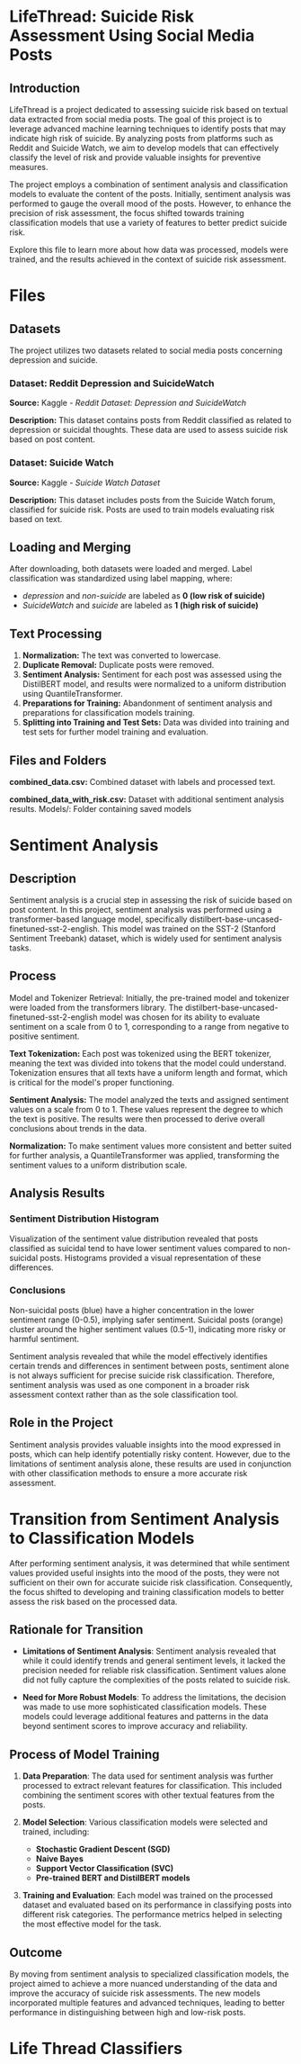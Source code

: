 # LifeThread: Suicide Risk Assessment Using Social Media Posts

## Introduction

LifeThread is a project dedicated to assessing suicide risk based on textual data extracted from social media posts. The goal of this project is to leverage advanced machine learning techniques to identify posts that may indicate high risk of suicide. By analyzing posts from platforms such as Reddit and Suicide Watch, we aim to develop models that can effectively classify the level of risk and provide valuable insights for preventive measures.

The project employs a combination of sentiment analysis and classification models to evaluate the content of the posts. Initially, sentiment analysis was performed to gauge the overall mood of the posts. However, to enhance the precision of risk assessment, the focus shifted towards training classification models that use a variety of features to better predict suicide risk.

Explore this file to learn more about how data was processed, models were trained, and the results achieved in the context of suicide risk assessment.

# Files

## Datasets

The project utilizes two datasets related to social media posts concerning depression and suicide.

### Dataset: Reddit Depression and SuicideWatch

**Source:** Kaggle - _Reddit Dataset: Depression and SuicideWatch_

**Description:** This dataset contains posts from Reddit classified as related to depression or suicidal thoughts. These data are used to assess suicide risk based on post content.

### Dataset: Suicide Watch

**Source:** Kaggle - _Suicide Watch Dataset_

**Description:** This dataset includes posts from the Suicide Watch forum, classified for suicide risk. Posts are used to train models evaluating risk based on text.

## Loading and Merging 

After downloading, both datasets were loaded and merged. Label classification was standardized using label mapping, where:

*  _depression_ and _non-suicide_ are labeled as **0 (low risk of suicide)**
*  _SuicideWatch_ and _suicide_ are labeled as **1 (high risk of suicide)**

## Text Processing

1.  **Normalization:** The text was converted to lowercase.
2.  **Duplicate Removal:** Duplicate posts were removed.
3.  **Sentiment Analysis:** Sentiment for each post was assessed using the DistilBERT model, and results were normalized to a uniform distribution using QuantileTransformer.
4.  **Preparations for Training:** Abandonment of sentiment analysis and preparations for classification models training.
5.  **Splitting into Training and Test Sets:** Data was divided into training and test sets for further model training and evaluation.

## Files and Folders

**combined_data.csv:** Combined dataset with labels and processed text.

**combined_data_with_risk.csv:** Dataset with additional sentiment analysis results.
Models/: Folder containing saved models

# Sentiment Analysis

## Description

Sentiment analysis is a crucial step in assessing the risk of suicide based on post content. In this project, sentiment analysis was performed using a transformer-based language model, specifically distilbert-base-uncased-finetuned-sst-2-english. This model was trained on the SST-2 (Stanford Sentiment Treebank) dataset, which is widely used for sentiment analysis tasks.

## Process

Model and Tokenizer Retrieval: Initially, the pre-trained model and tokenizer were loaded from the transformers library. The distilbert-base-uncased-finetuned-sst-2-english model was chosen for its ability to evaluate sentiment on a scale from 0 to 1, corresponding to a range from negative to positive sentiment.

**Text Tokenization:** Each post was tokenized using the BERT tokenizer, meaning the text was divided into tokens that the model could understand. Tokenization ensures that all texts have a uniform length and format, which is critical for the model's proper functioning.

**Sentiment Analysis:** The model analyzed the texts and assigned sentiment values on a scale from 0 to 1. These values represent the degree to which the text is positive. The results were then processed to derive overall conclusions about trends in the data.

**Normalization:** To make sentiment values more consistent and better suited for further analysis, a QuantileTransformer was applied, transforming the sentiment values to a uniform distribution scale.

## Analysis Results

### Sentiment Distribution Histogram

Visualization of the sentiment value distribution revealed that posts classified as suicidal tend to have lower sentiment values compared to non-suicidal posts. Histograms provided a visual representation of these differences.

### Conclusions

Non-suicidal posts (blue) have a higher concentration in the lower sentiment range (0-0.5), implying safer sentiment.
Suicidal posts (orange) cluster around the higher sentiment values (0.5-1), indicating more risky or harmful sentiment.

Sentiment analysis revealed that while the model effectively identifies certain trends and differences in sentiment between posts, sentiment alone is not always sufficient for precise suicide risk classification. Therefore, sentiment analysis was used as one component in a broader risk assessment context rather than as the sole classification tool.

## Role in the Project

Sentiment analysis provides valuable insights into the mood expressed in posts, which can help identify potentially risky content. However, due to the limitations of sentiment analysis alone, these results are used in conjunction with other classification methods to ensure a more accurate risk assessment.


# Transition from Sentiment Analysis to Classification Models

After performing sentiment analysis, it was determined that while sentiment values provided useful insights into the mood of the posts, they were not sufficient on their own for accurate suicide risk classification. Consequently, the focus shifted to developing and training classification models to better assess the risk based on the processed data.

## Rationale for Transition

- **Limitations of Sentiment Analysis**: Sentiment analysis revealed that while it could identify trends and general sentiment levels, it lacked the precision needed for reliable risk classification. Sentiment values alone did not fully capture the complexities of the posts related to suicide risk.

- **Need for More Robust Models**: To address the limitations, the decision was made to use more sophisticated classification models. These models could leverage additional features and patterns in the data beyond sentiment scores to improve accuracy and reliability.

## Process of Model Training

1. **Data Preparation**: The data used for sentiment analysis was further processed to extract relevant features for classification. This included combining the sentiment scores with other textual features from the posts.

2. **Model Selection**: Various classification models were selected and trained, including:
   - **Stochastic Gradient Descent (SGD)**
   - **Naive Bayes**
   - **Support Vector Classification (SVC)**
   - **Pre-trained BERT and DistilBERT models**

3. **Training and Evaluation**: Each model was trained on the processed dataset and evaluated based on its performance in classifying posts into different risk categories. The performance metrics helped in selecting the most effective model for the task.

## Outcome

By moving from sentiment analysis to specialized classification models, the project aimed to achieve a more nuanced understanding of the data and improve the accuracy of suicide risk assessments. The new models incorporated multiple features and advanced techniques, leading to better performance in distinguishing between high and low-risk posts.

# Life Thread Classifiers
